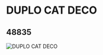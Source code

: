 # DUPLO CAT DECO
## 48835
![DUPLO CAT DECO](https://lc-www-live-s.legocdn.com/media/bricks/5/2/4221449.jpg)